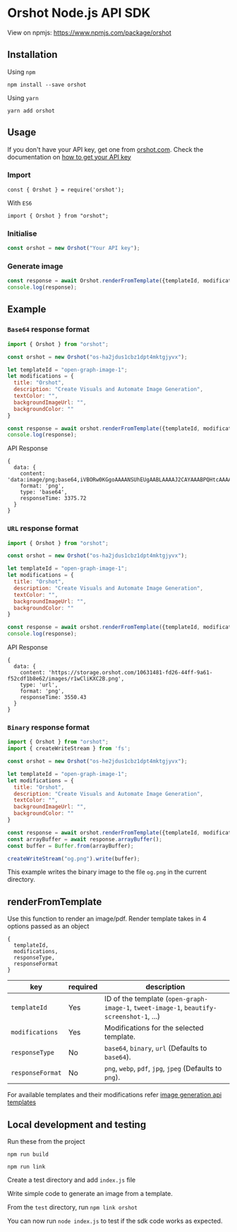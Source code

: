 # Orshot Node.js API SDK

View on npmjs: https://www.npmjs.com/package/orshot

## Installation

Using `npm`
```
npm install --save orshot
```

Using `yarn`
```
yarn add orshot
```

## Usage

If you don't have your API key, get one from [orshot.com](https://orshot.com/pricing). Check the documentation on [how to get your API key](https://docs.pika.style/docs/basics/getting-api-key)

### Import

```
const { Orshot } = require('orshot');
```

With `ES6`

```
import { Orshot } from "orshot";
```

### Initialise

```js
const orshot = new Orshot("Your API key");
```

### Generate image

```js
const response = await Orshot.renderFromTemplate({templateId, modifications, responseType: "base64", responseFormat: "png"});
console.log(response);
```

## Example

### `Base64` response format

```js
import { Orshot } from "orshot";

const orshot = new Orshot("os-ha2jdus1cbz1dpt4mktgjyvx");

let templateId = "open-graph-image-1";
let modifications = {
  title: "Orshot",
  description: "Create Visuals and Automate Image Generation",
  textColor: "",
  backgroundImageUrl: "",
  backgroundColor: ""
}

const response = await orshot.renderFromTemplate({templateId, modifications, responseType: "base64", responseFormat: "png"});
console.log(response);
```

API Response
```
{
  data: {
    content: 'data:image/png;base64,iVBORw0KGgoAAAANSUhEUgAABLAAAAJ2CAYAAABPQHtcAAAAAXNSR0IArs4c6QAAIABJREFUeJzs3XmYJXdZL/Bvna37dM90FghLCBAQkC1BCBAMShLFBJAgKnofroBeFUUF5LrhiihXcV8BQRYVUUAlIewIGPbFmLCFLWwCYZEtzPR+trp/TM/......',
    format: 'png',
    type: 'base64',
    responseTime: 3375.72
  }
}
```

### `URL` response format

```js
import { Orshot } from "orshot";

const orshot = new Orshot("os-ha2jdus1cbz1dpt4mktgjyvx");

let templateId = "open-graph-image-1";
let modifications = {
  title: "Orshot",
  description: "Create Visuals and Automate Image Generation",
  textColor: "",
  backgroundImageUrl: "",
  backgroundColor: ""
}

const response = await orshot.renderFromTemplate({templateId, modifications, responseType: "url", responseFormat: "png"});
console.log(response);
```

API Response
```
{
  data: {
    content: 'https://storage.orshot.com/10631481-fd26-44ff-9a61-f52cdf1b8e62/images/r1wCliKXC2B.png',
    type: 'url',
    format: 'png',
    responseTime: 3550.43
  }
}
```

### `Binary` response format

```js
import { Orshot } from "orshot";
import { createWriteStream } from 'fs';

const orshot = new Orshot("os-he2jdus1cbz1dpt4mktgjyvx");

let templateId = "open-graph-image-1";
let modifications = {
  title: "Orshot",
  description: "Create Visuals and Automate Image Generation",
  textColor: "",
  backgroundImageUrl: "",
  backgroundColor: ""
}

const response = await orshot.renderFromTemplate({templateId, modifications, responseType: "binary", responseFormat: "png"});
const arrayBuffer = await response.arrayBuffer();
const buffer = Buffer.from(arrayBuffer);

createWriteStream("og.png").write(buffer);
```

This example writes the binary image to the file `og.png` in the current directory.

## renderFromTemplate

Use this function to render an image/pdf. Render template takes in 4 options passed as an object

```
{
  templateId,
  modifications,
  responseType,
  responseFormat
}
```

| key | required | description |
|----------|----------|-------------|
| `templateId` | Yes | ID of the template (`open-graph-image-1`, `tweet-image-1`, `beautify-screenshot-1`, ...) |
| `modifications` | Yes | Modifications for the selected template. |
| `responseType` | No | `base64`, `binary`, `url` (Defaults to `base64`). |
| `responseFormat` | No | `png`, `webp`, `pdf`, `jpg`, `jpeg` (Defaults to `png`). |

For available templates and their modifications refer [image generation api templates](https://pika.style/image-generation-api/templates)

## Local development and testing

Run these from the project

`npm run build`

`npm run link`

Create a test directory and add `index.js` file

Write simple code to generate an image from a template.

From the `test` directory, run `npm link orshot`

You can now run `node index.js` to test if the sdk code works as expected.
